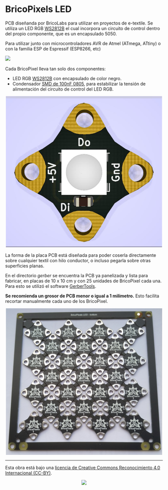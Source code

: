# BricoPixels LED

PCB diseñanda por BricoLabs para utilizar en proyectos de e-textile. Se utiliza un LED RGB [WS2812B](assets/WS2812B.pdf) el cual incorpora un circuito de control dentro del propio componente, que es un encapsulado 5050.

Para utilizar junto con microcontroladores AVR de Atmel (ATmega, ATtiny) o con la familia ESP de Espressif (ESP8266, etc) 

![](assets/sample_1.gif)

Cada BricoPixel lleva tan solo dos componentes:

* LED RGB [WS2812B](https://www.tme.eu/es/details/ws2812b-b/leds-smd-de-colores/worldsemi/ws2812b-black/) con encapsulado de color negro.
* Condensador [SMD de 100nF 0805](https://www.tme.eu/es/details/08051c104kat2a/condensadores-mlcc-smd-0805/avx/), para estabilizar la tensión de alimentación del circuito de control del LED RGB.

<div style="text-align:center"><img src="assets/image01.png" width="500"></div>

La forma de la placa PCB está diseñada para poder coserla directamente sobre cualquier textil con hilo conductor, o incluso pegarla sobre otras superficies planas.

En el directorio *gerber* se encuentra la PCB ya panelizada y lista para fabricar, en placas de 10 x 10 cm y con 25 unidades de BricoPixel cada una. Para esto se utilizó el software [GerberTools](https://github.com/ThisIsNotRocketScience/GerberTools).

**Se recomienda un grosor de PCB menor o igual a 1 milímetro.** Esto facilita recortar manualmente cada uno de los BricoPixel.

<div style="text-align:center"><img src="assets/panelizer_bottom-side.jpg" width="500"></div>


----

Esta obra está bajo una [licencia de Creative Commons Reconocimiento 4.0 Internacional (CC-BY)](http://creativecommons.org/licenses/by/4.0/).
<p align="center">
<img src="https://i.creativecommons.org/l/by/4.0/88x31.png">
</p>
